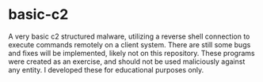 # basic-c2
A very basic c2 structured malware, utilizing a reverse shell connection to execute commands remotely on a client system.
There are still some bugs and fixes will be implemented, likely not on this repository. These programs were created as an exercise, and should not be used maliciously against any entity. I developed these for educational purposes only.
